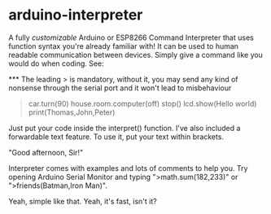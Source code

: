 # arduino-interpreter
A fully <em> customizable </em> Arduino or ESP8266 Command Interpreter that uses function syntax you're already familiar with!
It can be used to human readable communication between devices. Simply give a command like you would do when coding. See:

*** The leading > is mandatory, without it, you may send any kind of nonsense through the serial port and it won't lead to misbehaviour

>car.turn(90)
>house.room.computer(off)
>stop()
>lcd.show(Hello world)
>print(Thomas,John,Peter)

Just put your code inside the interpret() function.
I've also included a forwardable text feature. To use it, put your text within brackets.

"Good afternoon, Sir!"

Interpreter comes with examples and lots of comments to help you. Try opening Arduino Serial Monitor and typing ">math.sum(182,233)" or ">friends(Batman,Iron Man)".

Yeah, simple like that.
Yeah, it's fast, isn't it?
